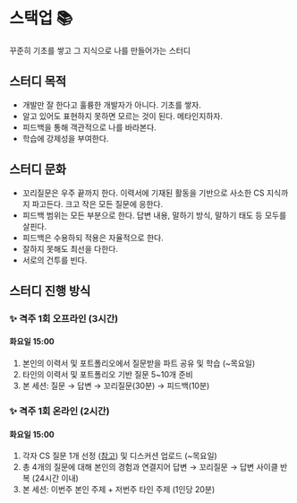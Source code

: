 # 스택업 📚

꾸준히 기초를 쌓고 그 지식으로 나를 만들어가는 스터디

## 스터디 목적

- 개발만 잘 한다고 훌륭한 개발자가 아니다. 기초를 쌓자.
- 알고 있어도 표현하지 못하면 모르는 것이 된다. 메타인지하자.
- 피드백을 통해 객관적으로 나를 바라본다.
- 학습에 강제성을 부여한다.

## 스터디 문화
- 꼬리질문은 우주 끝까지 한다. 이력서에 기재된 활동을 기반으로 사소한 CS 지식까지 파고든다. 크고 작은 모든 질문에 응한다.
- 피드백 범위는 모든 부분으로 한다. 답변 내용, 말하기 방식, 말하기 태도 등 모두를 살핀다.
- 피드백은 수용하되 적용은 자율적으로 한다.
- 잘하지 못해도 최선을 다한다.
- 서로의 건투를 빈다.

## 스터디 진행 방식

### ✨ 격주 1회 오프라인 (3시간)
#### 화요일 15:00
1. 본인의 이력서 및 포트폴리오에서 질문받을 파트 공유 및 학습 (~목요일)
2. 타인의 이력서 및 포트폴리오 기반 질문 5~10개 준비
3. 본 세션: 질문 → 답변 → 꼬리질문(30분) → 피드백(10분)

### ✨ 격주 1회 온라인 (2시간)
#### 화요일 15:00
1. 각자 CS 질문 1개 선정 ([참고](https://github.com/ksundong/backend-interview-question)) 및 디스커션 업로드 (~목요일)
2. 총 4개의 질문에 대해 본인의 경험과 연결지어 답변 → 꼬리질문 → 답변 사이클 반복 (24시간 이내)
3. 본 세션: 이번주 본인 주제 + 저번주 타인 주제 (1인당 20분)

<!--
### ✨ 평일 CS 학습 (30분) — 희망자에 한함
1. [매일메일](https://www.maeil-mail.kr/)에서 수신한 질문 학습 및 답변 정리
2. 깃허브 디스커션 페이지에 `매일학습` 태그와 함께 답변 업로드
3. 음성 메모로 메타인지 (업로드 여부는 상의 필요)

<details>
  <summary>평일 CS 학습 세부 규칙</summary>  

  - 평일 중 주 3~5회 허용
  - 답변 유효 시간: 당일 07:00 ~ 익일 06:59
  - 벌금: 1회당 1000원 (스터디 마무리 시점에 업로드 답변 개수 비율로 분배)
</details>
-->
